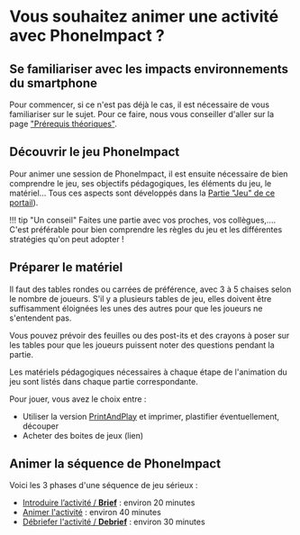 # Vous souhaitez animer une activité avec PhoneImpact ?
## Se familiariser avec les impacts environnements du smartphone 
Pour commencer, si ce n'est pas déjà le cas, il est nécessaire de vous familiariser sur le sujet. Pour ce faire, nous vous conseiller d'aller sur la page ["Prérequis théoriques"](../Ressources/Prerequis.md).

## Découvrir le jeu PhoneImpact
Pour animer une session de PhoneImpact, il est ensuite nécessaire de bien comprendre le jeu, ses objectifs pédagogiques, les éléments du jeu, le matériel... Tous ces aspects sont développés dans la [Partie "Jeu" de ce portail](../Jeu/Presentation.md)).

!!! tip "Un conseil"
    Faites une partie avec vos proches, vos collègues,.... C'est préférable pour bien comprendre les règles du jeu et les différentes stratégies qu'on peut adopter !

## Préparer le matériel
Il faut des tables rondes ou carrées de préférence, avec 3 à 5 chaises selon le nombre de joueurs. S'il y a plusieurs tables de jeu, elles doivent être suffisamment éloignées les unes des autres pour que les joueurs ne s'entendent pas. 

Vous pouvez prévoir des feuilles ou des post-its et des crayons à poser sur les tables pour que les joueurs puissent noter des questions pendant la partie. 

Les matériels pédagogiques nécessaires à chaque étape de l'animation du jeu sont listés dans chaque partie correspondante.

Pour jouer, vous avez le choix entre :

- Utiliser la version [PrintAndPlay](../PrintAndPlay) et imprimer, plastifier éventuellement, découper
- Acheter des boites de jeux (lien)

## Animer la séquence de PhoneImpact
Voici les 3 phases d'une séquence de jeu sérieux :

- [Introduire l’activité / **Brief**](Briefing.md) : environ 20 minutes
- [Animer l'activité](AnimationDeLaPartie) : environ 40 minutes
- [Débriefer l'activité / **Debrief**](Debriefing.md) : environ 30 minutes

